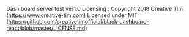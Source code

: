 Dash board server test ver1.0
	Licensing 
		: Copyright 2018 Creative Tim (https://www.creative-tim.com)
		  Licensed under MIT (https://github.com/creativetimofficial/black-dashboard-react/blob/master/LICENSE.md)
